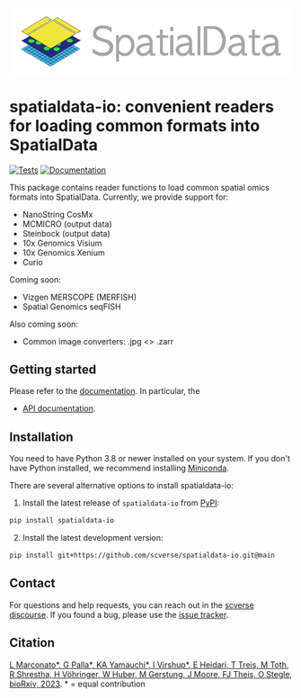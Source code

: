 ![SpatialData banner](https://github.com/scverse/spatialdata/blob/main/docs/_static/img/spatialdata_horizontal.png?raw=true)

# spatialdata-io: convenient readers for loading common formats into SpatialData

[![Tests][badge-tests]][link-tests]
[![Documentation][badge-docs]][link-docs]

[badge-tests]: https://github.com/scverse/spatialdata-io/actions/workflows/test_and_deploy.yaml/badge.svg
[link-tests]: https://github.com/scverse/spatialdata-io/actions/workflows/test_and_deploy.yaml
[badge-docs]: https://img.shields.io/readthedocs/spatialdata-io

This package contains reader functions to load common spatial omics formats into SpatialData. Currently, we provide support for:

-   NanoString CosMx
-   MCMICRO (output data)
-   Steinbock (output data)
-   10x Genomics Visium
-   10x Genomics Xenium
-   Curio

Coming soon:

-   Vizgen MERSCOPE (MERFISH)
-   Spatial Genomics seqFISH

Also coming soon:

-   Common image converters: .jpg <> .zarr

## Getting started

Please refer to the [documentation][link-docs]. In particular, the

-   [API documentation][link-api].

## Installation

You need to have Python 3.8 or newer installed on your system. If you don't have
Python installed, we recommend installing [Miniconda](https://docs.conda.io/en/latest/miniconda.html).

There are several alternative options to install spatialdata-io:

1. Install the latest release of `spatialdata-io` from [PyPI](https://pypi.org/project/spatialdata-io/):

```bash
pip install spatialdata-io
```

2. Install the latest development version:

```bash
pip install git+https://github.com/scverse/spatialdata-io.git@main
```

## Contact

For questions and help requests, you can reach out in the [scverse discourse][scverse-discourse].
If you found a bug, please use the [issue tracker][issue-tracker].

## Citation

[L Marconato*, G Palla*, KA Yamauchi*, I Virshup*, E Heidari, T Treis, M Toth, R Shrestha, H Vöhringer, W Huber, M Gerstung, J Moore, FJ Theis, O Stegle, bioRxiv, 2023](https://www.biorxiv.org/content/10.1101/2023.05.05.539647v1). \* = equal contribution

[scverse-discourse]: https://discourse.scverse.org/
[issue-tracker]: https://github.com/scverse/spatialdata-io/issues
[changelog]: https://spatialdata.scverse.org/projects/io/en/latest/changelog.html
[link-docs]: https://spatialdata.scverse.org/projects/io/en/latest/
[link-api]: https://spatialdata.scverse.org/projects/io/en/latest/api.html
